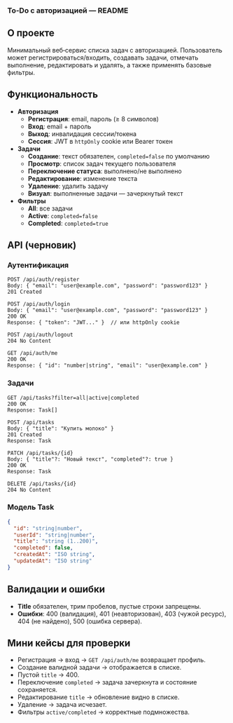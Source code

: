### To‑Do с авторизацией — README

## О проекте

Минимальный веб‑сервис списка задач с авторизацией. Пользователь может регистрироваться/входить, создавать задачи, отмечать выполнение, редактировать и удалять, а также применять базовые фильтры.

## Функциональность

- **Авторизация**
  - **Регистрация**: email, пароль (≥ 8 символов)
  - **Вход**: email + пароль
  - **Выход**: инвалидация сессии/токена
  - **Сессия**: JWT в `httpOnly` cookie или Bearer токен
- **Задачи**
  - **Создание**: текст обязателен, `completed=false` по умолчанию
  - **Просмотр**: список задач текущего пользователя
  - **Переключение статуса**: выполнено/не выполнено
  - **Редактирование**: изменение текста
  - **Удаление**: удалить задачу
  - **Визуал**: выполненные задачи — зачеркнутый текст
- **Фильтры**
  - **All**: все задачи
  - **Active**: `completed=false`
  - **Completed**: `completed=true`

## API (черновик)

### Аутентификация

```http
POST /api/auth/register
Body: { "email": "user@example.com", "password": "password123" }
201 Created
```

```http
POST /api/auth/login
Body: { "email": "user@example.com", "password": "password123" }
200 OK
Response: { "token": "JWT..." }  // или httpOnly cookie
```

```http
POST /api/auth/logout
204 No Content
```

```http
GET /api/auth/me
200 OK
Response: { "id": "number|string", "email": "user@example.com" }
```

### Задачи

```http
GET /api/tasks?filter=all|active|completed
200 OK
Response: Task[]
```

```http
POST /api/tasks
Body: { "title": "Купить молоко" }
201 Created
Response: Task
```

```http
PATCH /api/tasks/{id}
Body: { "title"?: "Новый текст", "completed"?: true }
200 OK
Response: Task
```

```http
DELETE /api/tasks/{id}
204 No Content
```

### Модель Task

```json
{
  "id": "string|number",
  "userId": "string|number",
  "title": "string (1..200)",
  "completed": false,
  "createdAt": "ISO string",
  "updatedAt": "ISO string"
}
```

## Валидации и ошибки

- **Title** обязателен, трим пробелов, пустые строки запрещены.
- **Ошибки**: 400 (валидация), 401 (неавторизован), 403 (чужой ресурс), 404 (не найдено), 500 (ошибка сервера).

## Мини кейсы для проверки

- Регистрация → вход → `GET /api/auth/me` возвращает профиль.
- Создание валидной задачи → отображается в списке.
- Пустой `title` → 400.
- Переключение `completed` → задача зачеркнута и состояние сохраняется.
- Редактирование `title` → обновление видно в списке.
- Удаление → задача исчезает.
- Фильтры `active/completed` → корректные подмножества.
